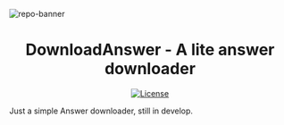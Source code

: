 
![repo-banner](https://pic.jitudisk.com/public/2022/09/10/d3b09eb991440.png)
<h1 align="center">DownloadAnswer - A lite answer downloader</h1>
<p align="center">
	<a href="https://raw.githubusercontent.com/lichen0459/DownloadAnswer/master/LICENSE">
		<img src="https://img.shields.io/github/license/lichen0459/DownloadAnswer" alt="License">
	</a>
</p>
Just a simple Answer downloader, still in develop.
